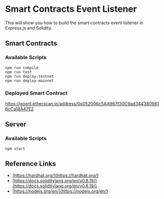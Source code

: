 # Smart Contracts Event Listener

This will show you how to build the smart contracts event listener in Express.js and Solidity.

## Smart Contracts

### Available Scripts

```
npm run compile
npm run test
npm run deploy-testnet
npm run deploy-mainnet
```

### Deployed Smart Contract
https://goerli.etherscan.io/address/0x052006c5AA967f30C9ad3443809816cCa18A47E2

## Server

### Available Scripts

```
npm start
```

## Reference Links

- [https://hardhat.org/](https://hardhat.org/)
- [https://docs.soliditylang.org/en/v0.8.19/](https://docs.soliditylang.org/en/v0.8.19/)
- [https://nodejs.org/en/](https://nodejs.org/en/)